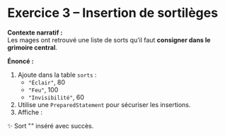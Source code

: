 # Exercice 3 – Insertion de sortilèges

**Contexte narratif :**  
Les mages ont retrouvé une liste de sorts qu’il faut **consigner dans le grimoire central**.

**Énoncé :**  
1. Ajoute dans la table `sorts` :
   - `"Éclair"`, 80  
   - `"Feu"`, 100  
   - `"Invisibilité"`, 60  
2. Utilise une `PreparedStatement` pour sécuriser les insertions.  
3. Affiche :

✨ Sort "<nom>" inséré avec succès.
